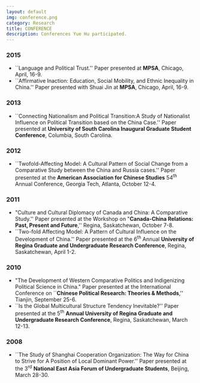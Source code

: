 ```yaml
---
layout: default
img: conference.png
category: Research
title: CONFERENCE
description: Conferences Yue Hu participated.
---
```


### 2015
* ``Language and Political Trust.'' Paper presented at **MPSA**, Chicago, April, 16-9.
* ``Affirmative Inaction: Education, Social Mobility, and Ethnic Inequality in China.'' Paper presented with Shuai Jin at **MPSA**, Chicago, April, 16-9.

### 2013
* ``Connecting Nationalism and Political Transition:A Study of Nationalist Influence on Political Transition based on the China Case.'' Paper presented at **University of South Carolina Inaugural Graduate Student Conference**, Columbia, South Carolina.

### 2012
* ``Twofold-Affecting Model: A Cultural Pattern of Social Change from a Comparative Study between the China and Russia cases.'' Paper presented at the **American Association for Chinese Studies** 54<sup>th</sup> Annual Conference, Georgia Tech, Atlanta, October 12-4.

### 2011
* "Culture and Cultural Diplomacy of Canada and China: A Comparative Study.'' Paper presented at the Workshop on "**Canada-China Relations: Past, Present and Future**,'' Regina, Saskatchewan, October 7-8.
* ``Two-fold Affecting Model: A Pattern of Cultural Influence on the Development of China.'' Paper presented at the 6<sup>th</sup> Annual **University of Regina Graduate and Undergraduate Research Conference**, Regina, Saskatchewan, April 1-2.

### 2010
* "The Development of Western Comparative Politics and Indigenizing Political Science in China." Paper presented at the International Conference on ``**Chinese Political Research: Theories & Methods**,'' Tianjin, September 25-6.
* ``Is the Global Multicultural Structure Tendency Inevitable?'' Paper presented at the 5<sup>th</sup> **Annual University of Regina Graduate and Undergraduate Research Conference**, Regina, Saskatchewan, March 12-13.

### 2008
* ``The Study of Shanghai Cooperation Organization: The Way for China to Strive for A Position of Local Dominant Power.'' Paper presented at the 3<sup>rd</sup> **National East Asia Forum of Undergraduate Students**, Beijing, March 28-30.